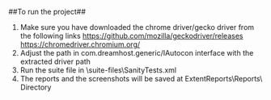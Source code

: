 ##To run the project##

1. Make sure you have downloaded the chrome driver/gecko driver from the following links
	https://github.com/mozilla/geckodriver/releases
	https://chromedriver.chromium.org/
2. Adjust the path in com.dreamhost.generic/IAutocon interface with the extracted driver path
3. Run the suite file in \suite-files\SanityTests.xml 
4. The reports and the screenshots will be saved at ExtentReports\Reports\ Directory